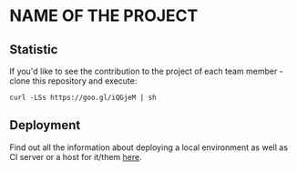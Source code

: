 # NAME OF THE PROJECT

## Statistic

If you'd like to see the contribution to the project of each team member - clone this repository and execute:

```shell
curl -LSs https://goo.gl/iQGjeM | sh
```

## Deployment

Find out all the information about deploying a local environment as well as CI server or a host for it/them [here](.cikit).
